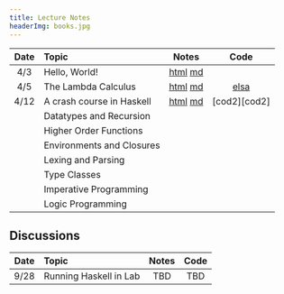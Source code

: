 ```yaml
---
title: Lecture Notes
headerImg: books.jpg
---
```


| Date       | Topic                         | Notes                     |  Code        |
|:----------:|:------------------------------|:-------------------------:|:------------:|
| 4/3        | Hello, World!                 | [html][lec0] [md][md0]    |              |            
| 4/5        | The Lambda Calculus           | [html][lec1] [md][md1]    | [elsa][elsa] |
| 4/12       | A crash course in Haskell     | [html][lec2] [md][md2]    | [cod2][cod2] |
|            | Datatypes and Recursion       |                           |              |
|            | Higher Order Functions        |                           |              |
|            | Environments and Closures     |                           |              |
|            | Lexing and Parsing            |                           |              |
|            | Type Classes                  |                           |              |
|            | Imperative Programming        |                           |              |
|            | Logic Programming             |                           |              |

## Discussions

| Date       | Topic                    | Notes         |  Code      |
|:----------:|:-------------------------|:-------------:|:----------:|
| 9/28       | Running Haskell in Lab   | TBD           | TBD        |


[lec0]: lectures/00-hello.html
[lec1]: lectures/01-lambda.html
[lec2]: lectures/02-haskell.html

[md0]: http://github.com/ucsd-progsys/130-web/blob/master/lectures/00-hello.md
[md1]: http://github.com/ucsd-progsys/130-web/blob/master/lectures/01-lambda.md
[md2]: http://github.com/ucsd-progsys/130-web/blob/master/lectures/02-haskell.md

[elsa]: https://github.com/ucsd-progsys/elsa
